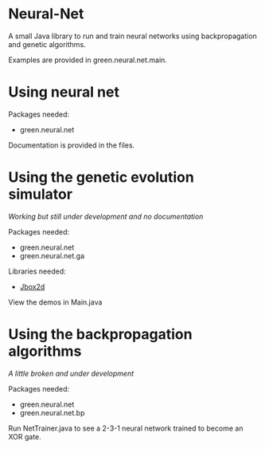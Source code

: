# Neural-Net
A small Java library to run and train neural networks using backpropagation and genetic algorithms.

Examples are provided in green.neural.net.main.

# Using neural net
Packages needed:
- green.neural.net

Documentation is provided in the files.

# Using the genetic evolution simulator
*Working but still under development and no documentation*

Packages needed:
- green.neural.net
- green.neural.net.ga

Libraries needed:
- [Jbox2d](https://github.com/jbox2d/jbox2d)

View the demos in Main.java

# Using the backpropagation algorithms
*A little broken and under development*

Packages needed:
- green.neural.net
- green.neural.net.bp

Run NetTrainer.java to see a 2-3-1 neural network trained to become an XOR gate.
